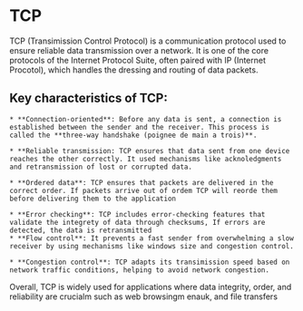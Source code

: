 # TCP

TCP (Transimission Control Protocol) is a communication protocol used to ensure reliable data transmission over a network. It is one of the core protocols of the Internet Protocol Suite, often paired with IP (Internet Procotol), which handles the dressing and routing of data packets.

## Key characteristics of TCP:

    * **Connection-oriented**: Before any data is sent, a connection is established between the sender and the receiver. This process is called the **three-way handshake (poignee de main a trois)**.

    * **Reliable transmission: TCP ensures that data sent from one device reaches the other correctly. It used mechanisms like acknoledgments and retransmission of lost or corrupted data.

    * **Ordered data**: TCP ensures that packets are delivered in the correct order. If packets arrive out of ordem TCP will reorde them before delivering them to the application
    
    * **Error checking**: TCP includes error-checking features that validate the integrety of data through checksums, If errors are detected, the data is retransmitted
    * **Flow control**: It prevents a fast sender from overwhelming a slow receiver by using mechanisms like windows size and congestion control.

    * **Congestion control**: TCP adapts its transimission speed based on network traffic conditions, helping to avoid network congestion.

Overall, TCP is widely used for applications where data integrity, order, and reliability are crucialm such as web browsingm enauk, and file transfers
